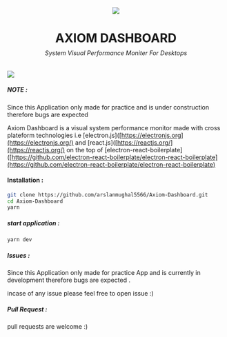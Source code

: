 <center><div>
<img src="https://i.imgur.com/K0Rd1OA.png">
</div></center>
<center><h1>AXIOM DASHBOARD</h1></center>
<center><h6 style="margin-top: -10px">System Visual Performance Moniter For Desktops</h6></center>

<div>
<img src="https://i.imgur.com/jQaHSBL.png?1">
</div>

##### NOTE :

Since this Application only made for practice and is under construction therefore bugs are expected



Axiom Dashboard is a visual system performance monitor made with cross plateform technologies i.e [electron.js]([https://electronjs.org](https://electronjs.org/) and [react.js]([https://reactjs.org/](https://reactjs.org/) on the top of [electron-react-boilerplate]([https://github.com/electron-react-boilerplate/electron-react-boilerplate](https://github.com/electron-react-boilerplate/electron-react-boilerplate) 

#### Installation :

```bash
git clone https://github.com/arslanmughal5566/Axiom-Dashboard.git
cd Axiom-Dashboard
yarn 
```

##### start application :

```bash
yarn dev
```

##### Issues :

Since this Application only made for practice App and is currently in development therefore bugs are expected .

incase of any issue please feel free to open issue :)

##### Pull Request :

pull requests are welcome :)


